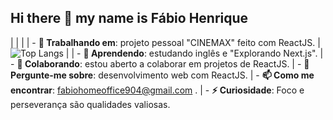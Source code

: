 ## Hi there 👋 my name is Fábio Henrique

<!--
**FabioHenrique023/FabioHenrique023** is a ✨ _special_ ✨ repository because its `README.md` (this file) appears on your GitHub profile.
-->

| | |
| - **🔭 Trabalhando em**: projeto pessoal "CINEMAX" feito com ReactJS. | ![Top Langs](https://github-readme-stats.vercel.app/api/top-langs/?username=FabioHenrique023&layout=compact) |
| - **🌱 Aprendendo**: estudando inglês e "Explorando Next.js". 
| - **👯 Colaborando**: estou aberto a colaborar em projetos de ReactJS. 
| - **💬 Pergunte-me sobre**: desenvolvimento web com ReactJS. 
| - **📫 Como me encontrar**: fabiohomeoffice904@gmail.com . 
| - **⚡ Curiosidade**: Foco e perseverança são qualidades valiosas. 
